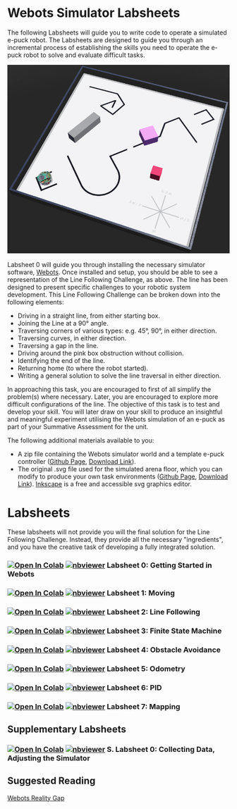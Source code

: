 # Webots Simulator Labsheets

The following Labsheets will guide you to write code to operate a simulated e-puck robot. The Labsheets are designed to guide you through an incremental process of establishing the skills you need to operate the e-puck robot to solve and evaluate difficult tasks. 

<p align="center">
  <img src="https://github.com/paulodowd/Webots_2021/blob/master/images/Webots_ArenaFloor.png?raw=true">
 </p>

Labsheet 0 will guide you through installing the necessary simulator software, <a href="https://cyberbotics.com/">Webots</a>.  Once installed and setup, you should be able to see a representation of the Line Following Challenge, as above.  The line has been designed to present specific challenges to your robotic system development. This Line Following Challenge can be broken down into the following elements:

- Driving in a straight line, from either starting box.
- Joining the Line at a 90° angle.
- Traversing corners of various types: e.g. 45°, 90°, in either direction.
- Traversing curves, in either direction.
- Traversing a gap in the line.
- Driving around the pink box obstruction without collision.
- Identifying the end of the line.
- Returning home (to where the robot started).
- Writing a general solution to solve the line traversal in either direction.

In approaching this task, you are encouraged to first of all simplify the problem(s) where necessary. Later, you are encouraged to explore more difficult configurations of the line. The objective of this task is to test and develop your skill. You will later draw on your skill to produce an insightful and meaningful experiment utilising the Webots simulation of an e-puck as part of your Summative Assessment for the unit.

The following additional materials available to you:
- A zip file containing the Webots simulator world and a template e-puck controller (<a href="https://github.com/paulodowd/Webots_2021/tree/master/WebotsWorld">Github Page</a>, <a href="https://github.com/paulodowd/Webots_2021/raw/master/WebotsWorld/Webots_Labs.zip">Download Link</a>).
- The original .svg file used for the simulated arena floor, which you can modify to produce your own task environments (<a href="https://github.com/paulodowd/Webots_2021/tree/master/WebotsFloor">Github Page</a>, <a href="https://github.com/paulodowd/Webots/blob/maaster/WebotsFloor/test_floor.svg">Download Link</a>).  <a href="https://inkscape.org/">Inkscape</a> is a free and accessible svg graphics editor.

# Labsheets

These labsheets will not provide you will the final solution for the Line Following Challenge. Instead, they provide all the necessary "ingredients", and you have the creative task of developing a fully integrated solution.

### [![Open In Colab](https://colab.research.google.com/assets/colab-badge.svg)](https://colab.research.google.com/github/paulodowd/Webots_2021/blob/master/WLabsheets/L0_Webots_GettingStarted.ipynb)  [![nbviewer](https://raw.githubusercontent.com/jupyter/design/master/logos/Badges/nbviewer_badge.svg)](https://nbviewer.jupyter.org/github/paulodowd/Webots_2021/blob/master/WLabsheets/L0_Webots_GettingStarted.ipynb) Labsheet 0: Getting Started in Webots 

### [![Open In Colab](https://colab.research.google.com/assets/colab-badge.svg)](https://colab.research.google.com/github/paulodowd/Webots_2021/blob/master/WLabsheets/L1_Moving.ipynb)  [![nbviewer](https://raw.githubusercontent.com/jupyter/design/master/logos/Badges/nbviewer_badge.svg)](https://nbviewer.jupyter.org/github/paulodowd/Webots_2021/blob/master/WLabsheets/L1_Moving.ipynb) Labsheet 1: Moving 

###  [![Open In Colab](https://colab.research.google.com/assets/colab-badge.svg)](https://colab.research.google.com/github/paulodowd/Webots_2021/blob/master/WLabsheets/L2_LineFollowing.ipynb)  [![nbviewer](https://raw.githubusercontent.com/jupyter/design/master/logos/Badges/nbviewer_badge.svg)](https://nbviewer.jupyter.org/github/paulodowd/Webots_2021/blob/master/WLabsheets/L2_LineFollowing.ipynb) Labsheet 2: Line Following

### [![Open In Colab](https://colab.research.google.com/assets/colab-badge.svg)](https://colab.research.google.com/github/paulodowd/Webots_2021/blob/master/WLabsheets/L3_FiniteStateMachine.ipynb)  [![nbviewer](https://raw.githubusercontent.com/jupyter/design/master/logos/Badges/nbviewer_badge.svg)](https://nbviewer.jupyter.org/github/paulodowd/Webots_2021/blob/master/WLabsheets/L3_FiniteStateMachine.ipynb) Labsheet 3: Finite State Machine

### [![Open In Colab](https://colab.research.google.com/assets/colab-badge.svg)](https://colab.research.google.com/github/paulodowd/EMATM0053_21_22//blob/main/WLabsheets/L4_ObstacleAvoidance.ipynb)  [![nbviewer](https://raw.githubusercontent.com/jupyter/design/master/logos/Badges/nbviewer_badge.svg)](https://nbviewer.jupyter.org/github/paulodowd/Webots_2021/blob/master/WLabsheets/L4_ObstacleAvoidance.ipynb) Labsheet 4: Obstacle Avoidance

### [![Open In Colab](https://colab.research.google.com/assets/colab-badge.svg)](https://colab.research.google.com/github/paulodowd/Webots_2021/blob/master/WLabsheets/L5_Odometry.ipynb)  [![nbviewer](https://raw.githubusercontent.com/jupyter/design/master/logos/Badges/nbviewer_badge.svg)](https://nbviewer.jupyter.org/github/paulodowd/Webots_2021/blob/master/WLabsheets/L5_Odometry.ipynb)  Labsheet 5: Odometry

### [![Open In Colab](https://colab.research.google.com/assets/colab-badge.svg)](https://colab.research.google.com/github/paulodowd/Webots_2021/blob/master/WLabsheets/L0_Webots_GettingStarted.ipynb)  [![nbviewer](https://raw.githubusercontent.com/jupyter/design/master/logos/Badges/nbviewer_badge.svg)](https://nbviewer.jupyter.org/github/paulodowd/Webots_2021/blob/master/WLabsheets/L0_Webots_GettingStarted.ipynb) Labsheet 6: PID 

### [![Open In Colab](https://colab.research.google.com/assets/colab-badge.svg)](https://colab.research.google.com/github/paulodowd/Webots_2021/blob/master/WLabsheets/L7_Mapping.ipynb)  [![nbviewer](https://raw.githubusercontent.com/jupyter/design/master/logos/Badges/nbviewer_badge.svg)](https://nbviewer.jupyter.org/github/paulodowd/Webots_2021/blob/master/WLabsheets/L7_Mapping.ipynb)  Labsheet 7: Mapping 


## Supplementary Labsheets

### [![Open In Colab](https://colab.research.google.com/assets/colab-badge.svg)](https://colab.research.google.com/github/paulodowd/Webots_2021/blob/master/WLabsheets/SL0_WebotsDataCollection.ipynb)  [![nbviewer](https://raw.githubusercontent.com/jupyter/design/master/logos/Badges/nbviewer_badge.svg)](https://nbviewer.jupyter.org/github/paulodowd/Webots_2021/blob/master/WLabsheets/SL0_WebotsDataCollection.ipynb)  S. Labsheet 0: Collecting Data, Adjusting the Simulator 



## Suggested Reading
<a href="https://www.sciencedirect.com/science/article/pii/S0921889014000967?via%3Dihub">Webots Reality Gap</a>

